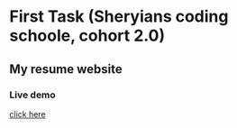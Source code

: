 # First Task (Sheryians coding schoole, cohort 2.0)

## My resume website

### Live demo
[click here ](https://firsttask01.netlify.app/)
